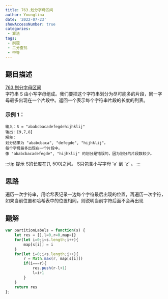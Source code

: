 ```yaml
---
title: 763.划分字母区间
author: Younglina
date: '2022-07-23'
showAccessNumber: true
categories:
 - 算法
tags:
 - 刷题
 - 二分查找
 - 中等
--- 
```

## 题目描述
[763.划分字母区间](https://leetcode.cn/problems/partition-labels/)  
字符串 S 由小写字母组成。我们要把这个字符串划分为尽可能多的片段，同一字母最多出现在一个片段中。返回一个表示每个字符串片段的长度的列表。  

### 示例 1：
```
输入：S = "ababcbacadefegdehijhklij"
输出：[9,7,8]
解释：
划分结果为 "ababcbaca", "defegde", "hijhklij"。
每个字母最多出现在一个片段中。
像 "ababcbacadefegde", "hijhklij" 的划分是错误的，因为划分的片段数较少。
```

:::tip 提示
S的长度在[1, 500]之间。
S只包含小写字母 'a' 到 'z' 。
:::

## 思路
遍历一次字符串，用哈希表记录一边每个字符最后出现的位置，再遍历一次字符，如果当前位置和哈希表中的位置相同，则说明当前字符后面不会再出现  

## 题解
```javascript
var partitionLabels = function(s) {
    let res = [],l=0,r=0,map={}
    for(let i=0;i<s.length;i++){
        map[s[i]] = i
    }
    for(let i=0;i<s.length;i++){
        r = Math.max(r, map[s[i]])
        if(i===r){
            res.push(r-l+1)
            l=i+1
        }
    }
    return res
};
```
